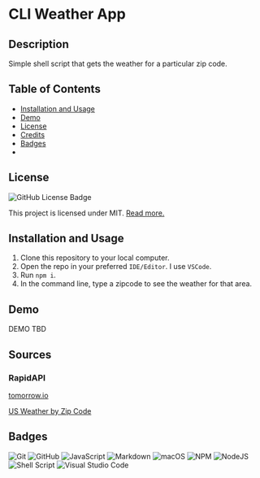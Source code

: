 # CLI Weather App

## Description

Simple shell script that gets the weather for a particular zip code.

## Table of Contents
- [Installation and Usage](#installation-and-usage)
- [Demo]()
- [License](#license)
- [Credits](#credits)
- [Badges](#badges)
- 

## License

![GitHub License Badge](https://img.shields.io/github/license/Ileriayo/markdown-badges?style=for-the-badge)

This project is licensed under MIT. [Read more.](https://github.com/victoriamcn/CLI-Weather/blob/main/LICENSE)

## Installation and Usage

1. Clone this repository to your local computer.
2. Open the repo in your preferred `IDE/Editor`. I use `VSCode`.
3. Run `npm i`.
4. In the command line, type a zipcode to see the weather for that area.

## Demo

DEMO TBD

## Sources

### RapidAPI

[tomorrow.io](https://www.tomorrow.io/a/faq/weather-api/can-i-get-weather-data-by-zip-code-using-an-api/)

[US Weather by Zip Code](https://rapidapi.com/interzoid/api/us-weather-by-zip-code)

<!-- ![CodePen](https://img.shields.io/badge/Codepen-000000?style=for-the-badge&logo=codepen&logoColor=white)

![FreeCodeCamp](https://img.shields.io/badge/Freecodecamp-%23123.svg?&style=for-the-badge&logo=freecodecamp&logoColor=green)

![MDN Web Docs](https://img.shields.io/badge/MDN_Web_Docs-black?style=for-the-badge&logo=mdnwebdocs&logoColor=white)

![Reddit](https://img.shields.io/badge/Reddit-%23FF4500.svg?style=for-the-badge&logo=Reddit&logoColor=white)

![Stack Exchange](https://img.shields.io/badge/StackExchange-%23ffffff.svg?style=for-the-badge&logo=StackExchange)

![Stack Overflow](https://img.shields.io/badge/-Stackoverflow-FE7A16?style=for-the-badge&logo=stack-overflow&logoColor=white)

![YouTube](https://img.shields.io/badge/YouTube-%23FF0000.svg?style=for-the-badge&logo=YouTube&logoColor=white) -->

## Badges

![Git](https://img.shields.io/badge/git-%23F05033.svg?style=for-the-badge&logo=git&logoColor=white)
![GitHub](https://img.shields.io/badge/github-%23121011.svg?style=for-the-badge&logo=github&logoColor=white)
![JavaScript](https://img.shields.io/badge/javascript-%23323330.svg?style=for-the-badge&logo=javascript&logoColor=%23F7DF1E)
![Markdown](https://img.shields.io/badge/markdown-%23000000.svg?style=for-the-badge&logo=markdown&logoColor=white)
![macOS](https://img.shields.io/badge/mac%20os-000000?style=for-the-badge&logo=macos&logoColor=F0F0F0)
![NPM](https://img.shields.io/badge/NPM-%23CB3837.svg?style=for-the-badge&logo=npm&logoColor=white)
![NodeJS](https://img.shields.io/badge/node.js-6DA55F?style=for-the-badge&logo=node.js&logoColor=white)
![Shell Script](https://img.shields.io/badge/shell_script-%23121011.svg?style=for-the-badge&logo=gnu-bash&logoColor=white)
![Visual Studio Code](https://img.shields.io/badge/Visual%20Studio%20Code-0078d7.svg?style=for-the-badge&logo=visual-studio-code&logoColor=white)